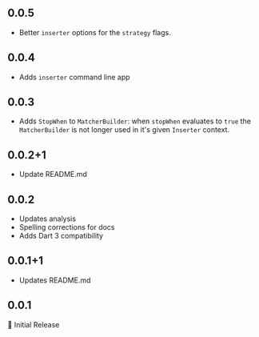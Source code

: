 ## 0.0.5

- Better `inserter` options for the `strategy` flags.

## 0.0.4

- Adds `inserter` command line app

## 0.0.3

- Adds `StopWhen` to `MatcherBuilder`: when `stopWhen` evaluates to `true` the `MatcherBuilder` is not longer used in it's given `Inserter` context.

## 0.0.2+1

- Update README.md

## 0.0.2

- Updates analysis
- Spelling corrections for docs
- Adds Dart 3 compatibility

## 0.0.1+1

- Updates README.md

## 0.0.1

🎉 Initial Release
